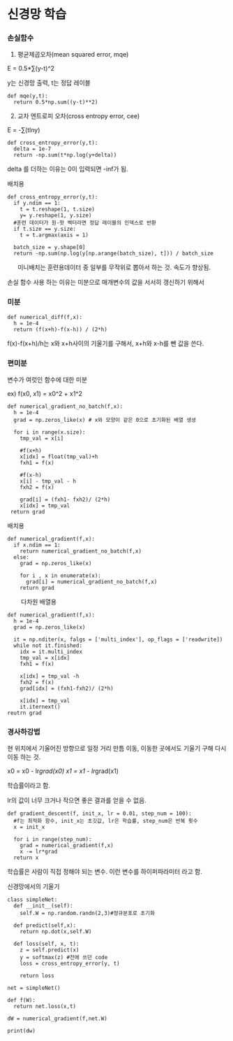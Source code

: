 # 신경망 학습

### 손실함수

1. 평균제곱오차(mean squared error, mqe)

  E = 0.5*∑(y-t)^2
  
  y는 신경망 출력, t는 정답 레이블
  
    def mqe(y,t):
      return 0.5*np.sum((y-t)**2)
      
2.  교차 엔트로피 오차(cross entropy error, cee)

  E = -∑(tlny)
  
    def cross_entropy_error(y,t):
      delta = 1e-7
      return -np.sum(t*np.log(y+delta))
      
delta 를 더하는 이유는 0이 입력되면 -inf가 됨.

배치용

    def cross_entropy_error(y,t):
      if y.ndim == 1:
        t = t.reshape(1, t.size)
        y= y.reshape(1, y.size)
      #훈련 데이터가 원-핫 벡터라면 정답 레이블의 인덱스로 반환 
      if t.size == y.size:
        t = t.argmax(axis = 1)
      
      batch_size = y.shape[0]
      return -np.sum(np.log(y[np.arange(batch_size), t])) / batch_size 
      
미니배치는 훈련용데이터 중 일부를 무작위로 뽑아서 하는 것. 속도가 향상됨.

손실 함수 사용 하는 이유는 미분으로 매개변수의 값을 서서히 갱신하기 위해서


### 미분

    def numerical_diff(f,x):
      h = 1e-4
      return (f(x+h)-f(x-h)) / (2*h)
      
f(x)-f(x+h)/h는 x와 x+h사이의 기울기를 구해서, x+h와 x-h를 뺀 값을 쓴다.

### 편미분

변수가 여럿인 함수에 대한 미분

ex) f(x0, x1) = x0^2 + x1^2

    def numerical_gradient_no_batch(f,x):
      h = 1e-4
      grad = np.zeros_like(x) # x와 모양이 같은 0으로 초기화된 배열 생셩
      
      for i in range(x.size):
        tmp_val = x[i]
        
        #f(x+h)
        x[idx] = float(tmp_val)+h
        fxh1 = f(x)
        
        #f(x-h)
        x[i] - tmp_val - h
        fxh2 = f(x)
        
        grad[i] = (fxh1- fxh2)/ (2*h)
        x[idx] = tmp_val
     return grad
     
배치용

    def numerical_gradient(f,x):
      if x.ndim == 1:
        return numerical_gradient_no_batch(f,x)
      else:
        grad = np.zeros_like(x)
        
        for i , x in enumerate(x):
          grad[i] = numerical_gradient_no_batch(f,x)
        return grad
        
다차원 배열용

    def numerical_gradient(f,x):
      h = 1e-4
      grad = np.zeros_like(x)
      
      it = np.nditer(x, falgs = ['multi_index'], op_flags = ['readwrite])
      while not it.finished:
        idx = it.multi_index
        tmp_val = x[idx]
        fxh1 = f(x)
        
        x[idx] = tmp_val -h
        fxh2 = f(x)
        grad[idx] = (fxh1-fxh2)/ (2*h)
        
        x[idx] = tmp_val
        it.iternext()
    reutrn grad

### 경사하강법

현 위치에서 기울어진 방향으로 일정 거리 만틈 이동, 이동한 곳에서도 기울기 구해 다시 이동 하는 것.

x0 = x0 - lr*grad(x0)
x1 = x1 - lr*grad(x1)

학습률이라고 함.

lr의 값이 너무 크거나 작으면 좋은 결과를 얻을 수 없음.

    def gradient_descent(f, init_x, lr = 0.01, step_num = 100):
      #f는 최적화 함수, init_x는 초깃값, lr은 학습률, step_num은 반복 횟수
      x = init_x
      
      for i in range(step_num):
        grad = numerical_gradient(f,x)
        x -= lr*grad
      return x 

학습률은 사람이 직접 정해야 되는 변수. 이런 변수를 하이퍼파라미터 라고 함.

신경망에서의 기울기

    class simpleNet:
      def __init__(self):
        self.W = np.random.randn(2,3)#정규분포로 초기화
      
      def predict(self,x):
        return np.dot(x,self.W)
        
      def loss(self, x, t):
        z = self.predict(x)
        y = softmax(z) #전에 쓰던 code
        loss = cross_entropy_error(y, t)
        
        return loss
        
    net = simpleNet()
    
    def f(W):
      return net.loss(x,t)
    
    dW = numerical_gradient(f,net.W)
   
    print(dw)
   
